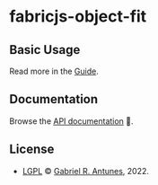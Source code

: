 # fabricjs-object-fit

## Basic Usage

Read more in the [Guide](https://guesant.github.io/fabricjs-object-fit/guide/).

## Documentation

Browse the [API documentation](https://guesant.github.io/fabricjs-object-fit/api/) 🚀.

## License

- [LGPL](https://www.gnu.org/licenses/lgpl-3.0.html) © [Gabriel R. Antunes](https://github.com/guesant), 2022.
